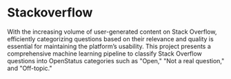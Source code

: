 # Stackoverflow
With the increasing volume of user-generated content on Stack Overflow, efficiently categorizing questions based on their relevance and quality is essential for maintaining the platform’s usability. This project presents a comprehensive machine learning pipeline to classify Stack Overflow questions into OpenStatus categories such as "Open," "Not a real question," and "Off-topic." 
